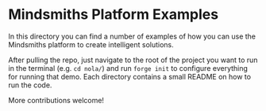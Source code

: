 # Mindsmiths Platform Examples

In this directory you can find a number of examples of how you can use the Mindsmiths platform to create intelligent solutions.

After pulling the repo, just navigate to the root of the project you want to run in the terminal (e.g. `cd nola/`) and run `forge init` to configure everything for running that demo. Each directory contains a small README on how to run the code.

More contributions welcome!
